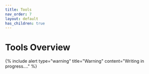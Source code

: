 ```yaml
---
title: Tools
nav_order: 7
layout: default
has_children: true
---
```


# Tools Overview

{% include alert type="warning" title="Warning" content="Writing in progress...." %}
